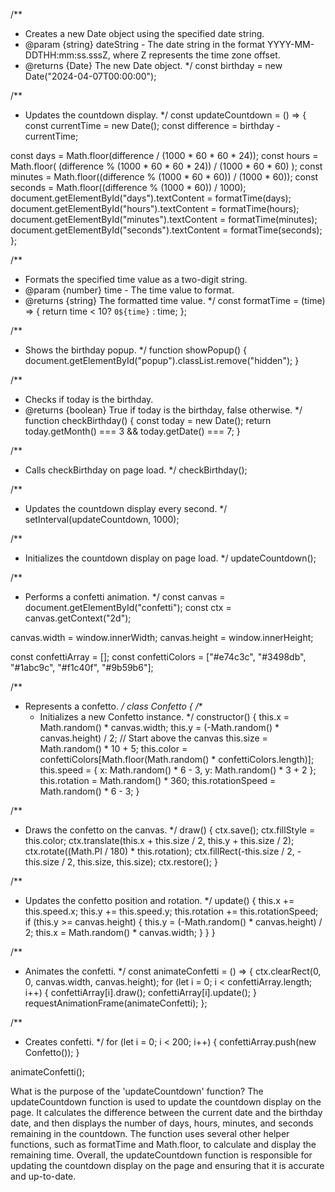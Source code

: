 /**
 * Creates a new Date object using the specified date string.
 * @param {string} dateString - The date string in the format YYYY-MM-DDTHH:mm:ss.sssZ, where Z represents the time zone offset.
 * @returns {Date} The new Date object.
 */
const birthday = new Date("2024-04-07T00:00:00");

/**
 * Updates the countdown display.
 */
const updateCountdown = () => {
  const currentTime = new Date();
  const difference = birthday - currentTime;

  const days = Math.floor(difference / (1000 * 60 * 60 * 24));
  const hours = Math.floor(
    (difference % (1000 * 60 * 60 * 24)) / (1000 * 60 * 60)
  );
  const minutes = Math.floor((difference % (1000 * 60 * 60)) / (1000 * 60));
  const seconds = Math.floor((difference % (1000 * 60)) / 1000);
  document.getElementById("days").textContent = formatTime(days);
  document.getElementById("hours").textContent = formatTime(hours);
  document.getElementById("minutes").textContent = formatTime(minutes);
  document.getElementById("seconds").textContent = formatTime(seconds);
};

/**
 * Formats the specified time value as a two-digit string.
 * @param {number} time - The time value to format.
 * @returns {string} The formatted time value.
 */
const formatTime = (time) => {
  return time < 10? `0${time}` : time;
};

/**
 * Shows the birthday popup.
 */
function showPopup() {
  document.getElementById("popup").classList.remove("hidden");
}

/**
 * Checks if today is the birthday.
 * @returns {boolean} True if today is the birthday, false otherwise.
 */
function checkBirthday() {
  const today = new Date();
  return today.getMonth() === 3 && today.getDate() === 7;
}

/**
 * Calls checkBirthday on page load.
 */
checkBirthday();

/**
 * Updates the countdown display every second.
 */
setInterval(updateCountdown, 1000);

/**
 * Initializes the countdown display on page load.
 */
updateCountdown();

/**
 * Performs a confetti animation.
 */
const canvas = document.getElementById("confetti");
const ctx = canvas.getContext("2d");

canvas.width = window.innerWidth;
canvas.height = window.innerHeight;

const confettiArray = [];
const confettiColors = ["#e74c3c", "#3498db", "#1abc9c", "#f1c40f", "#9b59b6"];

/**
 * Represents a confetto.
 */
class Confetto {
  /**
   * Initializes a new Confetto instance.
   */
  constructor() {
    this.x = Math.random() * canvas.width;
    this.y = (-Math.random() * canvas.height) / 2; // Start above the canvas
    this.size = Math.random() * 10 + 5;
    this.color = confettiColors[Math.floor(Math.random() * confettiColors.length)];
    this.speed = { x: Math.random() * 6 - 3, y: Math.random() * 3 + 2 };
    this.rotation = Math.random() * 360;
    this.rotationSpeed = Math.random() * 6 - 3;
  }

  /**
   * Draws the confetto on the canvas.
   */
  draw() {
    ctx.save();
    ctx.fillStyle = this.color;
    ctx.translate(this.x + this.size / 2, this.y + this.size / 2);
    ctx.rotate((Math.PI / 180) * this.rotation);
    ctx.fillRect(-this.size / 2, -this.size / 2, this.size, this.size);
    ctx.restore();
  }

  /**
   * Updates the confetto position and rotation.
   */
  update() {
    this.x += this.speed.x;
    this.y += this.speed.y;
    this.rotation += this.rotationSpeed;
    if (this.y >= canvas.height) {
      this.y = (-Math.random() * canvas.height) / 2;
      this.x = Math.random() * canvas.width;
    }
  }
}

/**
 * Animates the confetti.
 */
const animateConfetti = () => {
  ctx.clearRect(0, 0, canvas.width, canvas.height);
  for (let i = 0; i < confettiArray.length; i++) {
    confettiArray[i].draw();
    confettiArray[i].update();
  }
  requestAnimationFrame(animateConfetti);
};

/**
 * Creates confetti.
 */
for (let i = 0; i < 200; i++) {
  confettiArray.push(new Confetto());
}

animateConfetti();

What is the purpose of the 'updateCountdown' function?
The updateCountdown function is used to update the countdown display on the page. It calculates the difference between the current date and the birthday date, and then displays the number of days, hours, minutes, and seconds remaining in the countdown.
The function uses several other helper functions, such as formatTime and Math.floor, to calculate and display the remaining time.
Overall, the updateCountdown function is responsible for updating the countdown display on the page and ensuring that it is accurate and up-to-date.

